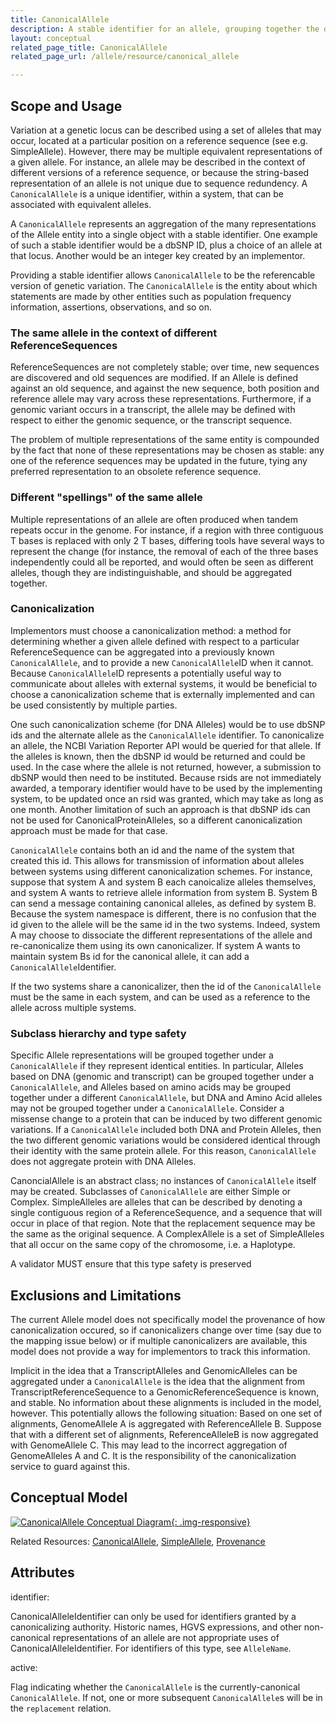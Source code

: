 ```yaml
---
title: CanonicalAllele
description: A stable identifier for an allele, grouping together the different ways that the allele might be described across different versions of different ReferenceSequences.
layout: conceptual
related_page_title: CanonicalAllele
related_page_url: /allele/resource/canonical_allele

---
```


Scope and Usage
---------------

Variation at a genetic locus can be described using a set of alleles that may occur, located at a particular position on a reference sequence (see e.g. SimpleAllele).  However, there may be multiple equivalent representations of a given allele. For instance, an allele may be described in the context of different versions of a reference sequence, or because the string-based representation of an allele is not unique due to sequence redundency. A `CanonicalAllele` is a unique identifier, within a system, that can be associated with equivalent alleles.

A `CanonicalAllele` represents an aggregation of the many representations of the Allele entity into a single object with a stable identifier.  One example of such a stable identifier would be a dbSNP ID, plus a choice of an allele at that locus.  Another would be an integer key created by an implementor.

Providing a stable identifier allows `CanonicalAllele` to be the referencable version of genetic variation.    The `CanonicalAllele` is the entity about which statements are made by other entities such as population frequency information, assertions, observations, and so on.

### The same allele in the context of different ReferenceSequences

ReferenceSequences are not completely stable; over time, new sequences are discovered and old sequences are modified.  If an Allele is defined against an old sequence, and against the new sequence, both position and reference allele may vary across these representations. Furthermore, if a genomic variant occurs in a transcript, the allele may be defined with respect to either the genomic sequence, or the transcript sequence.

The problem of multiple representations of the same entity is compounded by the fact that none of these representations may be chosen as stable: any one of the reference sequences may be updated in the future, tying any preferred representation to an obsolete reference sequence.

### Different "spellings" of the same allele

Multiple representations of an allele are often produced when tandem repeats occur in the genome. For instance, if a region with three contiguous T bases is replaced with only 2 T bases, differing tools have several ways to represent the change (for instance, the removal of each of the three bases independently could all be reported, and would often be seen as different alleles, though they are indistinguishable, and should be aggregated together.

### Canonicalization

Implementors must choose a canonicalization method: a method for determining whether a given allele defined with respect to a particular ReferenceSequence can be aggregated into a previously known `CanonicalAllele`, and to provide a new `CanonicalAllele`ID when it cannot.   Because `CanonicalAllele`ID represents a potentially useful way to communicate about alleles with external systems, it would be beneficial to choose a canonicalization scheme that is externally implemented and can be used consistently by multiple parties.

One such canonicalization scheme (for DNA Alleles) would be to use dbSNP ids and the alternate allele as the `CanonicalAllele` identifier.  To canonicalize an allele, the NCBI Variation Reporter API would be queried for that allele.  If the alleles is known, then the dbSNP id would be returned and could be used.    In the case where the allele is not returned, however, a submission to dbSNP would then need to be instituted.  Because rsids are not immediately awarded, a temporary identifier would have to be used by the implementing system, to be updated once an rsid was granted, which may take as long as one month.  Another limitation of such an approach is that dbSNP ids can not be used for CanonicalProteinAlleles, so a different canonicalization approach must be made for that case.

`CanonicalAllele` contains both an id and the name of the system that created this id.  This allows for transmission of information about alleles between systems using different canonicalization schemes.  For instance, suppose that system A and system B each canoicalize alleles themselves, and system A wants to retrieve allele information from system B.  System B can send a message containing canonical alleles, as defined by system B.  Because the system namespace is different, there is no confusion that the id given to the allele will be the same id in the two systems.  Indeed, system A may choose to dissociate the different representations of the allele and re-canonicalize them using its own canonicalizer.  If system A wants to maintain system Bs id for the canonical allele, it can add a `CanonicalAllele`Identifier.

If the two systems share a canonicalizer, then the id of the `CanonicalAllele` must be the same in each system, and can be used as a reference to the allele across multiple systems.

### Subclass hierarchy and type safety 

Specific Allele representations will be grouped together under a `CanonicalAllele` if they represent identical entities.  In particular, Alleles based on DNA (genomic and transcript) can be grouped together under a `CanonicalAllele`, and Alleles based on amino acids may be grouped together under a different `CanonicalAllele`, but DNA and Amino Acid alleles may not be grouped together under a `CanonicalAllele`.  Consider a missense change to a protein that can be induced by two different genomic variations.  If a `CanonicalAllele` included both DNA and Protein Alleles, then the two different genomic variations would be considered identical through their identity with the same protein allele.  For this reason, `CanonicalAllele` does not aggregate protein with DNA Alleles.

CanoncialAllele is an abstract class; no instances of `CanonicalAllele` itself may be created.  Subclasses of `CanonicalAllele` are either Simple or Complex.  SimpleAlleles are alleles that can be described by denoting a single contiguous region of a ReferenceSequence, and a sequence that will occur in place of that region.  Note that the replacement sequence may be the same as the original sequence.  A ComplexAllele is a set of SimpleAlleles that all occur on the same copy of the chromosome, i.e. a Haplotype.

A validator MUST ensure that this type safety is preserved

Exclusions and Limitations
--------------------------

The current Allele model does not specifically model the provenance of how canonicalization occured, so if canonicalizers change over time (say due to the mapping issue below) or if multiple canonicalizers are available, this model does not provide a way for implementors to track this information.

Implicit in the idea that a TranscriptAlleles and GenomicAlleles can be aggregated under a `CanonicalAllele` is the idea that the alignment from TranscriptReferenceSequence to a GenomicReferenceSequence is known, and stable.   No information about these alignments is included in the model, however.   This potentially allows the following situation:  Based on one set of alignments, GenomeAllele A is aggregated with ReferenceAllele B.  Suppose that with a different set of alignments, ReferenceAlleleB is now aggregated with GenomeAllele C.  This may lead to the incorrect aggregation of GenomeAlleles A and C.  It is the responsibility of the canonicalization service to guard against this.

Conceptual Model
----------------

[![CanonicalAllele Conceptual Diagram](/images/CanonicalAlleleConceptual.svg){: .img-responsive}](/images/`CanonicalAllele`Conceptual.svg)

Related Resources: [CanonicalAllele](/allele/resource/canonical_allele/index.html), [SimpleAllele](/allele/resource/simple_allele/index.html), [Provenance](/allele/resource/provenance/index.html)

Attributes
----------

identifier:

CanonicalAlleleIdentifier can only be used for identifiers granted by a canonicalizing authority.  Historic names, HGVS expressions, and other non-canonical representations of an allele are not appropriate uses of CanonicalAlleleIdentifier.  For identifiers of this type, see `AlleleName`.

active:

Flag indicating whether the `CanonicalAllele` is the currently-canonical `CanonicalAllele`. If not, one or more subsequent `CanonicalAllele`s will be in the `replacement` relation.
